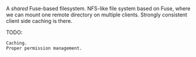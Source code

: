 A _shared_ Fuse-based filesystem.
NFS-like file system based on Fuse, where we can mount one remote directory on multiple clients.
Strongly consistent client side caching is there.


TODO:

    Caching.
    Proper permission management.
